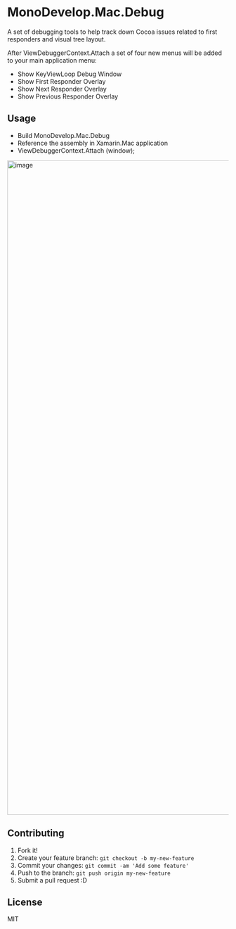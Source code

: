 # MonoDevelop.Mac.Debug

A set of debugging tools to help track down Cocoa issues related to first responders and visual tree layout.

After ViewDebuggerContext.Attach a set of four new menus will be added to your main application menu:

- Show KeyViewLoop Debug Window
- Show First Responder Overlay
- Show Next Responder Overlay
- Show Previous Responder Overlay

## Usage

- Build MonoDevelop.Mac.Debug
- Reference the assembly in Xamarin.Mac application
- ViewDebuggerContext.Attach (window);

<img width="1488" alt="image" src="https://user-images.githubusercontent.com/1587480/163312075-3e4b7883-8f7e-4f60-915a-d7c5b040ba5a.png">

## Contributing

1. Fork it!
2. Create your feature branch: `git checkout -b my-new-feature`
3. Commit your changes: `git commit -am 'Add some feature'`
4. Push to the branch: `git push origin my-new-feature`
5. Submit a pull request :D

## License

MIT
